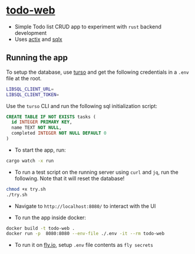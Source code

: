# [todo-web](https://todo-web-rust.fly.dev/)

- Simple Todo list CRUD app to experiment with `rust` backend development
- Uses [actix](https://actix.rs/) and [sqlx](https://github.com/launchbadge/sqlx)

## Running the app

To setup the database, use [turso](https://turso.tech/) and get the following credentials in a `.env` file at the root.

```bash
LIBSQL_CLIENT_URL=
LIBSQL_CLIENT_TOKEN=
```

Use the `turso` CLI and run the following sql initialization script:

```sql
CREATE TABLE IF NOT EXISTS tasks (
  id INTEGER PRIMARY KEY,
  name TEXT NOT NULL,
  completed INTEGER NOT NULL DEFAULT 0
)
```

- To start the app, run:

```bash
cargo watch -x run
```

- To run a test script on the running server using `curl` and `jq`, run the following. Note that it will reset the database!

```bash
chmod +x try.sh
./try.sh
```

- Navigate to `http://localhost:8080/` to interact with the UI


- To run the app inside docker:

```bash
docker build -t todo-web .
docker run -p  8080:8080 --env-file ./.env -it --rm todo-web
```

- To run it on [fly.io](fly.io), setup `.env` file contents as `fly secrets`